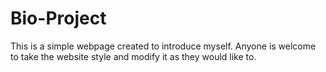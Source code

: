 # Bio-Project

This is a simple webpage created to introduce myself. Anyone is welcome to take the website style and modify it as they would like to.
